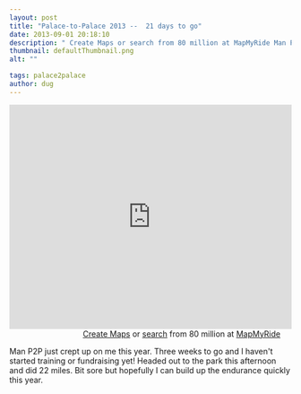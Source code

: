 ```yaml
---
layout: post
title: "Palace-to-Palace 2013 --  21 days to go"
date: 2013-09-01 20:18:10
description: " Create Maps or search from 80 million at MapMyRide Man P2P just crept up on me this year. Three weeks to go and I haven&#8217;t started training or fundraising yet! Headed out to the park this afternoon and did&#8230;"
thumbnail: defaultThumbnail.png
alt: ""

tags: palace2palace
author: dug
---
```


<iframe id="mapmyfitness_route" src="http://snippets.mapmycdn.com/routes/view/embedded/280305309?width=600&amp;height=400&amp;&amp;line_color=E60f0bdb&amp;rgbhex=DB0B0E&amp;distance_markers=0&amp;unit_type=imperial&amp;map_mode=ROADMAP&amp;last_updated=2013-09-01T18:20:51+01:00" height="400px" width="100%" frameborder="0"></iframe><div style="text-align: right; padding-right: 20px;">
                    <a target="_blank" href="http://mapmyride.com/routes/create/">Create Maps</a> or <a target="_blank" href="http://mapmyride.com/routes/">search</a> from 80 million at <a href="http://mapmyride.com">MapMyRide</a></div>

<p>Man <span class="caps">P2P </span>just crept up on me this year. Three weeks to go and I haven't started training or fundraising yet! Headed out to the park this afternoon and did 22 miles. Bit sore but hopefully I can build up the endurance quickly this year.</p>
